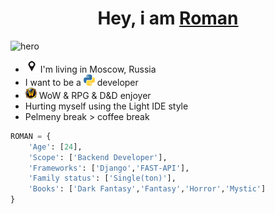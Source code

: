 
<h1 style="text-align:center">Hey, i am <a href="https://t.me/D3E7tg">Roman</a></h1>

<img src="https://i.imgur.com/01kft1k.jpg" height=225 width=100% alt="hero">


- <a href="https://en.wikipedia.org/wiki/Moscow" title="Moscow"><img src="images/point.png"></a> I'm living in Moscow, Russia
- I want to be a <a href="https://www.python.org/" title="Python"><img src="images/python.png "></a> developer 
- <img src="images/wow.png" alt="World of Warcraft"> WoW & RPG & D&D enjoyer 
- Hurting myself using the Light IDE style 
- Pelmeny break > coffee break

```python
ROMAN = {
    'Age': [24],
    'Scope': ['Backend Developer'],
    'Frameworks': ['Django','FAST-API'],
    'Family status': ['Single(ton)'],
    'Books': ['Dark Fantasy','Fantasy','Horror','Mystic']
}
```

